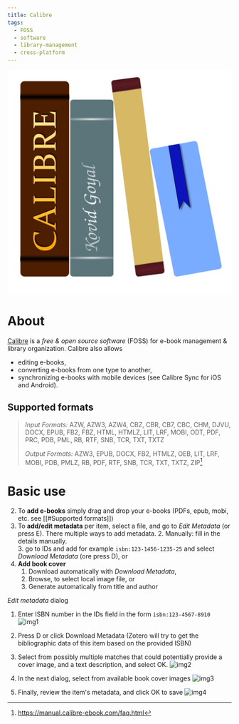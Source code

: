 ```yaml
---
title: Calibre
tags:
  - FOSS
  - software
  - library-management
  - cross-platform
---
```

![Calibre|250](XIMG/logos/Calibre_logo.png)

# About
[Calibre](https://calibre-ebook.com/) is a *free & open source software* (FOSS) for e-book management & library organization. 
Calibre also allows 
- editing e-books, 
- converting e-books from one type to another, 
- synchronizing e-books with mobile devices (see Calibre Sync for iOS and Android). 
## Supported formats 

> _Input Formats:_ AZW, AZW3, AZW4, CBZ, CBR, CB7, CBC, CHM, DJVU, DOCX, EPUB, FB2, FBZ, HTML, HTMLZ, LIT, LRF, MOBI, ODT, PDF, PRC, PDB, PML, RB, RTF, SNB, TCR, TXT, TXTZ
> 
>_Output Formats:_ AZW3, EPUB, DOCX, FB2, HTMLZ, OEB, LIT, LRF, MOBI, PDB, PMLZ, RB, PDF, RTF, SNB, TCR, TXT, TXTZ, ZIP[^formats]

[^formats]: https://manual.calibre-ebook.com/faq.html
# Basic use 
2. To **add e-books** simply drag and drop your e-books (PDFs, epub, mobi, etc. see [[#Supported formats]])
3. To **add/edit metadata** per item, select a file, and go to *Edit Metadata* (or press E). There multiple ways to add metadata. 
	2. Manually: fill in the details manually.  
	3. go to IDs and add for example `isbn:123-1456-1235-25` and select *Download Metadata* (ore press D), or 
4. **Add book cover** 
	1. Download automatically with *Download Metadata*,
	2. Browse, to select local image file, or 
	3. Generate automatically from title and author 


*Edit metadata* dialog

1. Enter ISBN number in the IDs field in the form `isbn:123-4567-8910` 
   ![img1](calibre-metadata.png)

2. Press D or click Download Metadata (Zotero will try to get the bibliographic data of this item based on the provided ISBN) 
3. Select from possibly multiple matches that could potentially provide a cover image, and a text description, and select OK. 
   ![img2](calibre-metadata-download.png)
3. In the next dialog, select from available book cover images
   ![img3](calibre-metadata-cover.png)
4. Finally, review the item's metadata, and click OK to save 
   ![img4](calibre-metadata-review.png)
